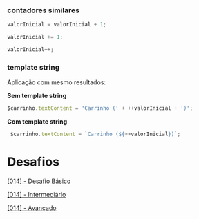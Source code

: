 ### contadores similares

```javascript
valorInicial = valorInicial + 1; 
```
```javascript
valorInicial += 1;
```

```javascript
valorInicial++;
```

### template string

Aplicação com mesmo resultados:

**Sem template string**

```javascript
$carrinho.textContent = 'Carrinho (' + ++valorInicial + ')';
```
**Com template string**
```javascript
 $carrinho.textContent = `Carrinho (${++valorInicial})`;
```



# Desafios

[[014] - Desafio Básico ]()

[[014] - Intermediário]()

[[014] - Avançado]()



